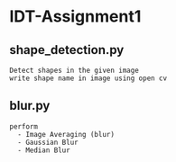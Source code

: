 # IDT-Assignment1

## shape_detection.py
    Detect shapes in the given image
    write shape name in image using open cv
    
## blur.py
    perform 
      - Image Averaging (blur)
      - Gaussian Blur
      - Median Blur
